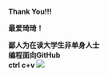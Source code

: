 **Thank You!!!**

**最爱琦琦！**

**鄙人为在读大学生非单身人士  
编程面向GitHub  
ctrl c+v**
![](https://github-readme-stats.vercel.app/api?username=QiQiyydss)


<!---
QiQiyydss/QiQiyydss is a ✨ special ✨ repository because its `README.md` (this file) appears on your GitHub profile.
You can click the Preview link to take a look at your changes.
--->
